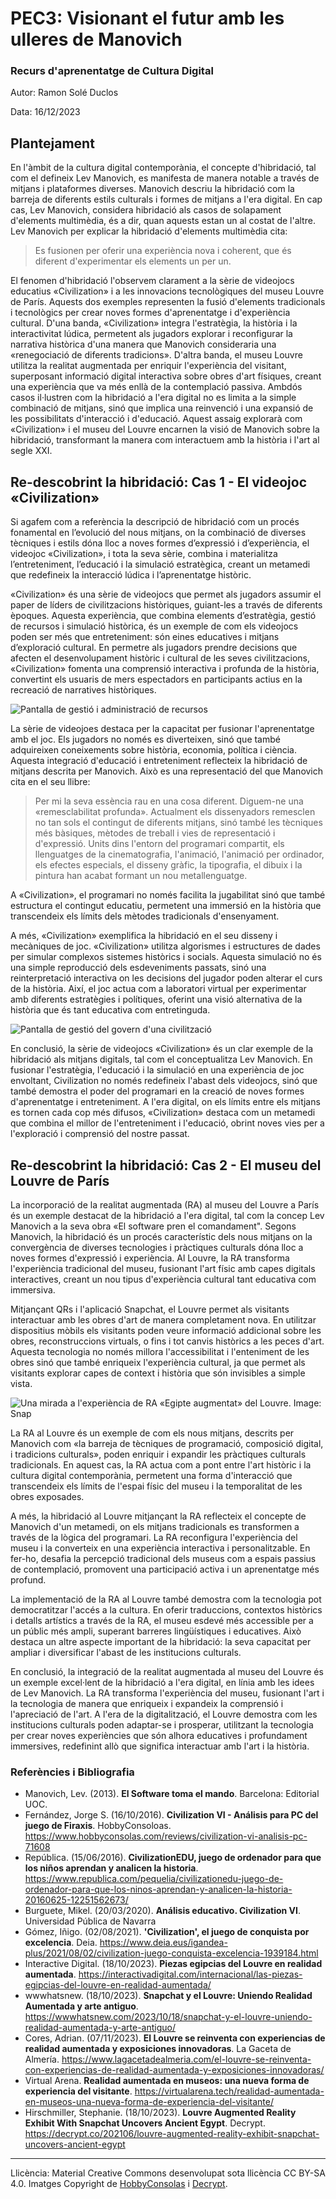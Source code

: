 
# PEC3: Visionant el futur amb les ulleres de Manovich

### Recurs d'aprenentatge de Cultura Digital

Autor: Ramon Solé Duclos

Data: 16/12/2023

## Plantejament

En l'àmbit de la cultura digital contemporània, el concepte d'hibridació, tal com el defineix Lev Manovich, es manifesta de manera notable a través de mitjans i plataformes diverses. Manovich descriu la hibridació com la barreja de diferents estils culturals i formes de mitjans a l'era digital. En cap cas, Lev Manovich, considera hibridació als casos de solapament d'elements multimèdia, és a dir, quan aquests estan un al costat de l'altre. Lev Manovich per explicar la hibridació d'elements multimèdia cita:
> Es fusionen per oferir una experiència nova i coherent, que és diferent d'experimentar els elements un per un.

El fenomen d'hibridació l'observem clarament a la sèrie de videojocs educatius «Civilization» i a les innovacions tecnològiques del museu Louvre de París. Aquests dos exemples representen la fusió d'elements tradicionals i tecnològics per crear noves formes d'aprenentatge i d'experiència cultural. D'una banda, «Civilization» integra l'estratègia, la història i la interactivitat lúdica, permetent als jugadors explorar i reconfigurar la narrativa històrica d'una manera que Manovich consideraria una «renegociació de diferents tradicions». D'altra banda, el museu Louvre utilitza la realitat augmentada per enriquir l'experiència del visitant, superposant informació digital interactiva sobre obres d'art físiques, creant una experiència que va més enllà de la contemplació passiva. Ambdós casos il·lustren com la hibridació a l'era digital no es limita a la simple combinació de mitjans, sinó que implica una reinvenció i una expansió de les possibilitats d'interacció i d'educació. Aquest assaig explorarà com «Civilization» i el museu del Louvre encarnen la visió de Manovich sobre la hibridació, transformant la manera com interactuem amb la història i l'art al segle XXI.


## Re-descobrint la hibridació: Cas 1 - El videojoc «Civilization»

Si agafem com a referència la descripció de hibridació com un procés fonamental en l’evolució del nous mitjans, on la combinació de diverses tècniques i estils dóna lloc a noves formes d’expressió i d’experiència, el videojoc «Civilization», i tota la seva sèrie, combina i materialitza l’entreteniment, l’educació i la simulació estratègica, creant un metamedi que redefineix la interacció lúdica i l’aprenentatge històric.

«Civilization» és una sèrie de videojocs que permet als jugadors assumir el paper de líders de civilitzacions històriques, guiant-les a través de diferents èpoques. Aquesta experiència, que combina elements d’estratègia, gestió de recursos i simulació històrica, és un exemple de com els videojocs poden ser més que entreteniment: són eines educatives i mitjans d’exploració cultural. En permetre als jugadors prendre decisions que afecten el desenvolupament històric i cultural de les seves civilitzacions, «Civilization» fomenta una comprensió interactiva i profunda de la història, convertint els usuaris de mers espectadors en participants actius en la recreació de narratives històriques.

![Pantalla de gestió i administració de recursos](https://cdn.hobbyconsolas.com/sites/navi.axelspringer.es/public/media/image/2016/09/civilization-vi_8.jpg)

La sèrie de videojoes destaca per la capacitat per fusionar l'aprenentatge amb el joc. Els jugadors no només es diverteixen, sinó que també adquireixen coneixements sobre història, economia, política i ciència. Aquesta integració d'educació i entreteniment reflecteix la hibridació de mitjans descrita per Manovich. Això es una representació del que Manovich cita en el seu llibre:
>Per mi la seva essència rau en una cosa diferent. Diguem-ne una «remesclabilitat profunda». Actualment els dissenyadors remesclen no tan sols el contingut de diferents mitjans, sinó també les tècniques més bàsiques, mètodes de treball i vies de representació i d'expressió. Units dins l'entorn del programari compartit, els llenguatges de la cinematografia, l'animació, l'animació per ordinador, els efectes especials, el disseny gràfic, la tipografia, el dibuix i la pintura han acabat formant un nou metallenguatge.

A «Civilization», el programari no només facilita la jugabilitat sinó que també estructura el contingut educatiu, permetent una immersió en la història que transcendeix els límits dels mètodes tradicionals d'ensenyament.

A més, «Civilization» exemplifica la hibridació en el seu disseny i mecàniques de joc. «Civilization» utilitza algorismes i estructures de dades per simular complexos sistemes històrics i socials. Aquesta simulació no és una simple reproducció dels esdeveniments passats, sinó una reinterpretació interactiva on les decisions del jugador poden alterar el curs de la història. Així, el joc actua com a laboratori virtual per experimentar amb diferents estratègies i polítiques, oferint una visió alternativa de la història que és tant educativa com entretinguda.

![Pantalla de gestió del govern d'una civilització](https://cdn.hobbyconsolas.com/sites/navi.axelspringer.es/public/media/image/2016/10/analisis-civilization-vi_2.jpg)

En conclusió, la sèrie de videojocs «Civilization» és un clar exemple de la hibridació als mitjans digitals, tal com el conceptualitza Lev Manovich. En fusionar l'estratègia, l'educació i la simulació en una experiència de joc envoltant, Civilization no només redefineix l'abast dels videojocs, sinó que també demostra el poder del programari en la creació de noves formes d'aprenentatge i entreteniment. A l'era digital, on els límits entre els mitjans es tornen cada cop més difusos, «Civilization» destaca com un metamedi que combina el millor de l'entreteniment i l'educació, obrint noves vies per a l'exploració i comprensió del nostre passat.


## Re-descobrint la hibridació: Cas 2 - El museu del Louvre de París

La incorporació de la realitat augmentada (RA) al museu del Louvre a París és un exemple destacat de la hibridació a l'era digital, tal com la concep Lev Manovich a la seva obra «El software pren el comandament". Segons Manovich, la hibridació és un procés característic dels nous mitjans on la convergència de diverses tecnologies i pràctiques culturals dóna lloc a noves formes d'expressió i experiència. Al Louvre, la RA transforma l'experiència tradicional del museu, fusionant l'art físic amb capes digitals interactives, creant un nou tipus d'experiència cultural tant educativa com immersiva.

Mitjançant QRs i l'aplicació Snapchat, el Louvre permet als visitants interactuar amb les obres d'art de manera completament nova. En utilitzar dispositius mòbils els visitants poden veure informació addicional sobre les obres, reconstruccions virtuals, o fins i tot canvis històrics a les peces d'art. Aquesta tecnologia no només millora l'accessibilitat i l'enteniment de les obres sinó que també enriqueix l'experiència cultural, ja que permet als visitants explorar capes de context i història que són invisibles a simple vista.

![Una mirada a l'experiència de RA «Egipte augmentat» del Louvre. Image: Snap](https://img.decrypt.co/insecure/rs:fit:1080:0:0:0/plain/https://cdn.decrypt.co/wp-content/uploads/2023/10/snapchat-louvre-ar.png)

La RA al Louvre és un exemple de com els nous mitjans, descrits per Manovich com «la barreja de tècniques de programació, composició digital, i tradicions culturals», poden enriquir i expandir les pràctiques culturals tradicionals. En aquest cas, la RA actua com a pont entre l'art històric i la cultura digital contemporània, permetent una forma d'interacció que transcendeix els límits de l'espai físic del museu i la temporalitat de les obres exposades.

A més, la hibridació al Louvre mitjançant la RA reflecteix el concepte de Manovich d'un metamedi, on els mitjans tradicionals es transformen a través de la lògica del programari. La RA reconfigura l'experiència del museu i la converteix en una experiència interactiva i personalitzable. En fer-ho, desafia la percepció tradicional dels museus com a espais passius de contemplació, promovent una participació activa i un aprenentatge més profund.

La implementació de la RA al Louvre també demostra com la tecnologia pot democratitzar l'accés a la cultura. En oferir traduccions, contextos històrics i detalls artístics a través de la RA, el museu esdevé més accessible per a un públic més ampli, superant barreres lingüístiques i educatives. Això destaca un altre aspecte important de la hibridació: la seva capacitat per ampliar i diversificar l'abast de les institucions culturals.

En conclusió, la integració de la realitat augmentada al museu del Louvre és un exemple excel·lent de la hibridació a l'era digital, en línia amb les idees de Lev Manovich. La RA transforma l'experiència del museu, fusionant l'art i la tecnologia de manera que enriqueix i expandeix la comprensió i l'apreciació de l'art. A l'era de la digitalització, el Louvre demostra com les institucions culturals poden adaptar-se i prosperar, utilitzant la tecnologia per crear noves experiències que són alhora educatives i profundament immersives, redefinint allò que significa interactuar amb l'art i la història.

### Referències i Bibliografia

* Manovich, Lev. (2013). **El Software toma el mando**. Barcelona: Editorial UOC.
* Fernández, Jorge S. (16/10/2016). **Civilization VI - Análisis para PC del juego de Firaxis**. HobbyConsoloas. https://www.hobbyconsolas.com/reviews/civilization-vi-analisis-pc-71608
* República. (15/06/2016). **CivilizationEDU, juego de ordenador para que los niños aprendan y analicen la historia**. https://www.republica.com/pequelia/civilizationedu-juego-de-ordenador-para-que-los-ninos-aprendan-y-analicen-la-historia-20160625-12251562673/
* Burguete, Mikel. (20/03/2020). **Análisis educativo. Civilization VI**. Universidad Pública de Navarra
* Gómez, Iñigo. (02/08/2021). **'Civilization', el juego de conquista por excelencia**. Deia. https://www.deia.eus/igandea-plus/2021/08/02/civilization-juego-conquista-excelencia-1939184.html
* Interactive Digital. (18/10/2023). **Piezas egipcias del Louvre en realidad aumentada**. https://interactivadigital.com/internacional/las-piezas-egipcias-del-louvre-en-realidad-aumentada/
* wwwhatsnew. (18/10/2023). **Snapchat y el Louvre: Uniendo Realidad Aumentada y arte antiguo**. https://wwwhatsnew.com/2023/10/18/snapchat-y-el-louvre-uniendo-realidad-aumentada-y-arte-antiguo/
* Cores, Adrian. (07/11/2023). **El Louvre se reinventa con experiencias de realidad aumentada y exposiciones innovadoras**. La Gaceta de Almería. https://www.lagacetadealmeria.com/el-louvre-se-reinventa-con-experiencias-de-realidad-aumentada-y-exposiciones-innovadoras/
* Virtual Arena. **Realidad aumentada en museos: una nueva forma de experiencia del visitante**. https://virtualarena.tech/realidad-aumentada-en-museos-una-nueva-forma-de-experiencia-del-visitante/
* Hirschmiller, Stephanie. (18/10/2023). **Louvre Augmented Reality Exhibit With Snapchat Uncovers Ancient Egypt**. Decrypt. https://decrypt.co/202106/louvre-augmented-reality-exhibit-snapchat-uncovers-ancient-egypt

----

Llicència: Material Creative Commons desenvolupat sota llicència CC BY-SA 4.0. Imatges Copyright de [HobbyConsolas](https://www.hobbyconsolas.com/reviews/civilization-vi-analisis-pc-71608) i [Decrypt](https://decrypt.co/202106/louvre-augmented-reality-exhibit-snapchat-uncovers-ancient-egypt).

